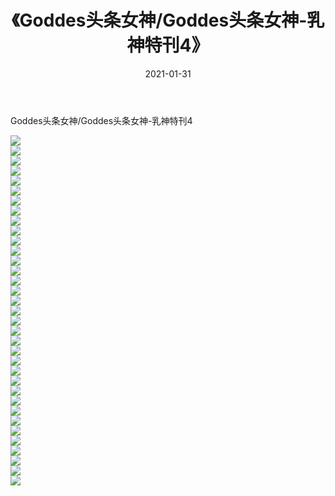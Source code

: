 ﻿---
layout: post
title:  《Goddes头条女神/Goddes头条女神-乳神特刊4》
date:   2021-01-31
img: http://pic.660000.xyz/1:/网络美图/2021/Goddes头条女神/Goddes头条女神-乳神特刊4/000.jpg
categories: [美女, 清纯, 唯美]
---

Goddes头条女神/Goddes头条女神-乳神特刊4

 ![](http://pic.660000.xyz/1:/网络美图/2021/Goddes头条女神/Goddes头条女神-乳神特刊4/001.jpg) <br>![](http://pic.660000.xyz/1:/网络美图/2021/Goddes头条女神/Goddes头条女神-乳神特刊4/002.jpg) <br>![](http://pic.660000.xyz/1:/网络美图/2021/Goddes头条女神/Goddes头条女神-乳神特刊4/003.jpg) <br>![](http://pic.660000.xyz/1:/网络美图/2021/Goddes头条女神/Goddes头条女神-乳神特刊4/004.jpg) <br>![](http://pic.660000.xyz/1:/网络美图/2021/Goddes头条女神/Goddes头条女神-乳神特刊4/005.jpg) <br>![](http://pic.660000.xyz/1:/网络美图/2021/Goddes头条女神/Goddes头条女神-乳神特刊4/006.jpg) <br>![](http://pic.660000.xyz/1:/网络美图/2021/Goddes头条女神/Goddes头条女神-乳神特刊4/007.jpg) <br>![](http://pic.660000.xyz/1:/网络美图/2021/Goddes头条女神/Goddes头条女神-乳神特刊4/008.jpg) <br>![](http://pic.660000.xyz/1:/网络美图/2021/Goddes头条女神/Goddes头条女神-乳神特刊4/009.jpg) <br>![](http://pic.660000.xyz/1:/网络美图/2021/Goddes头条女神/Goddes头条女神-乳神特刊4/010.jpg) <br>![](http://pic.660000.xyz/1:/网络美图/2021/Goddes头条女神/Goddes头条女神-乳神特刊4/011.jpg) <br>![](http://pic.660000.xyz/1:/网络美图/2021/Goddes头条女神/Goddes头条女神-乳神特刊4/012.jpg) <br>![](http://pic.660000.xyz/1:/网络美图/2021/Goddes头条女神/Goddes头条女神-乳神特刊4/013.jpg) <br>![](http://pic.660000.xyz/1:/网络美图/2021/Goddes头条女神/Goddes头条女神-乳神特刊4/014.jpg) <br>![](http://pic.660000.xyz/1:/网络美图/2021/Goddes头条女神/Goddes头条女神-乳神特刊4/015.jpg) <br>![](http://pic.660000.xyz/1:/网络美图/2021/Goddes头条女神/Goddes头条女神-乳神特刊4/016.jpg) <br>![](http://pic.660000.xyz/1:/网络美图/2021/Goddes头条女神/Goddes头条女神-乳神特刊4/017.jpg) <br>![](http://pic.660000.xyz/1:/网络美图/2021/Goddes头条女神/Goddes头条女神-乳神特刊4/018.jpg) <br>![](http://pic.660000.xyz/1:/网络美图/2021/Goddes头条女神/Goddes头条女神-乳神特刊4/019.jpg) <br>![](http://pic.660000.xyz/1:/网络美图/2021/Goddes头条女神/Goddes头条女神-乳神特刊4/020.jpg) <br>![](http://pic.660000.xyz/1:/网络美图/2021/Goddes头条女神/Goddes头条女神-乳神特刊4/021.jpg) <br>![](http://pic.660000.xyz/1:/网络美图/2021/Goddes头条女神/Goddes头条女神-乳神特刊4/022.jpg) <br>![](http://pic.660000.xyz/1:/网络美图/2021/Goddes头条女神/Goddes头条女神-乳神特刊4/023.jpg) <br>![](http://pic.660000.xyz/1:/网络美图/2021/Goddes头条女神/Goddes头条女神-乳神特刊4/024.jpg) <br>![](http://pic.660000.xyz/1:/网络美图/2021/Goddes头条女神/Goddes头条女神-乳神特刊4/025.jpg) <br>![](http://pic.660000.xyz/1:/网络美图/2021/Goddes头条女神/Goddes头条女神-乳神特刊4/026.jpg) <br>![](http://pic.660000.xyz/1:/网络美图/2021/Goddes头条女神/Goddes头条女神-乳神特刊4/027.jpg) <br>![](http://pic.660000.xyz/1:/网络美图/2021/Goddes头条女神/Goddes头条女神-乳神特刊4/028.jpg) <br>![](http://pic.660000.xyz/1:/网络美图/2021/Goddes头条女神/Goddes头条女神-乳神特刊4/029.jpg) <br>![](http://pic.660000.xyz/1:/网络美图/2021/Goddes头条女神/Goddes头条女神-乳神特刊4/030.jpg) <br>![](http://pic.660000.xyz/1:/网络美图/2021/Goddes头条女神/Goddes头条女神-乳神特刊4/031.jpg) <br>![](http://pic.660000.xyz/1:/网络美图/2021/Goddes头条女神/Goddes头条女神-乳神特刊4/032.jpg) <br>![](http://pic.660000.xyz/1:/网络美图/2021/Goddes头条女神/Goddes头条女神-乳神特刊4/033.jpg) <br>![](http://pic.660000.xyz/1:/网络美图/2021/Goddes头条女神/Goddes头条女神-乳神特刊4/034.jpg) <br>![](http://pic.660000.xyz/1:/网络美图/2021/Goddes头条女神/Goddes头条女神-乳神特刊4/035.jpg) <br>